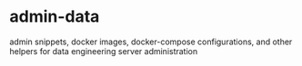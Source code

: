 # admin-data

admin snippets, docker images, docker-compose configurations, and other helpers for data engineering server administration
